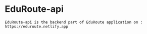 # EduRoute-api
    EduRoute-api is the backend part of EduRoute application on : https://eduroute.netlify.app
